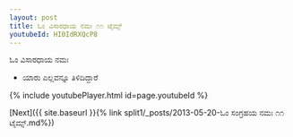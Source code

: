 ```yaml
---
layout: post
title: ಓಂ ವಿಸಾರಧಾಯ ನಮಃ ೧೧ ಟೈಮ್ಸ್
youtubeId: HI0IdRXQcP8
---
```

 
 
 ಓಂ ವಿಸಾರಧಾಯ ನಮಃ  
 
 -  ಯಾರು ಎಲ್ಲವನ್ನೂ ತಿಳಿದಿದ್ದಾರೆ 
 
  
 
  
 
 
 
 
 
 


{% include youtubePlayer.html id=page.youtubeId %}
 
[Next]({{ site.baseurl }}{% link  split1/_posts/2013-05-20-ಓಂ ಸಂಗ್ರಹಯ ನಮಃ ೧೧ ಟೈಮ್ಸ್.md%})
 
